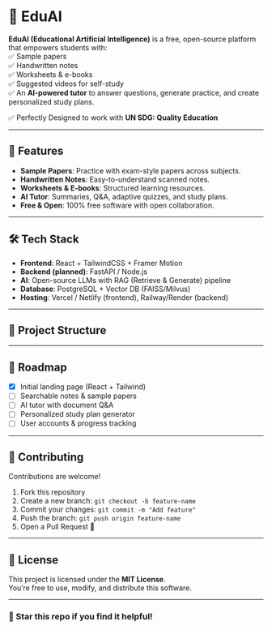 # 📘 EduAI

**EduAI (Educational Artificial Intelligence)** is a free, open-source platform that empowers students with:  
✅ Sample papers  
✅ Handwritten notes  
✅ Worksheets & e-books  
✅ Suggested videos for self-study  
✅ An **AI-powered tutor** to answer questions, generate practice, and create personalized study plans.

✅ Perfectly Designed to work with **UN SDG: Quality Education**


---

## 🚀 Features
- **Sample Papers**: Practice with exam-style papers across subjects.  
- **Handwritten Notes**: Easy-to-understand scanned notes.  
- **Worksheets & E-books**: Structured learning resources.  
- **AI Tutor**: Summaries, Q&A, adaptive quizzes, and study plans.  
- **Free & Open**: 100% free software with open collaboration.  

---

## 🛠️ Tech Stack
- **Frontend**: React + TailwindCSS + Framer Motion  
- **Backend (planned)**: FastAPI / Node.js  
- **AI**: Open-source LLMs with RAG (Retrieve & Generate) pipeline  
- **Database**: PostgreSQL + Vector DB (FAISS/Milvus)  
- **Hosting**: Vercel / Netlify (frontend), Railway/Render (backend)  

---

## 📂 Project Structure

---

## 🚧 Roadmap
- [x] Initial landing page (React + Tailwind)  
- [ ] Searchable notes & sample papers  
- [ ] AI tutor with document Q&A  
- [ ] Personalized study plan generator  
- [ ] User accounts & progress tracking  

---

## 🤝 Contributing
Contributions are welcome!  
1. Fork this repository  
2. Create a new branch: `git checkout -b feature-name`  
3. Commit your changes: `git commit -m "Add feature"`  
4. Push the branch: `git push origin feature-name`  
5. Open a Pull Request 🎉  

---

## 📜 License
This project is licensed under the **MIT License**.  
You’re free to use, modify, and distribute this software.

---

### 🌟 Star this repo if you find it helpful!
